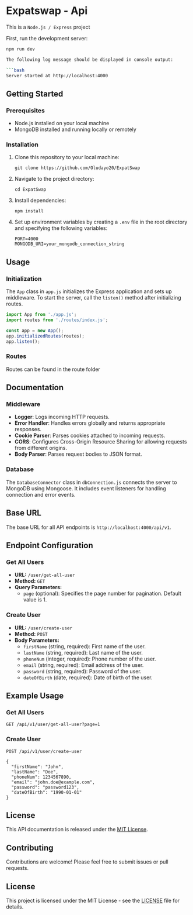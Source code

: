 # Expatswap - Api

This is a `Node.js / Express` project

First, run the development server:

````bash
npm run dev

The following log message should be displayed in console output:

```bash
Server started at http://localhost:4000
````

## Getting Started

### Prerequisites

- Node.js installed on your local machine
- MongoDB installed and running locally or remotely

### Installation

1. Clone this repository to your local machine:
   ```
   git clone https://github.com/Oludayo20/ExpatSwap
   ```
2. Navigate to the project directory:
   ```
   cd ExpatSwap
   ```
3. Install dependencies:
   ```
   npm install
   ```
4. Set up environment variables by creating a `.env` file in the root directory and specifying the following variables:
   ```
   PORT=4000
   MONGODB_URI=your_mongodb_connection_string
   ```

## Usage

### Initialization

The `App` class in `app.js` initializes the Express application and sets up middleware. To start the server, call the `listen()` method after initializing routes.

```javascript
import App from './app.js';
import routes from './routes/index.js';

const app = new App();
app.initializedRoutes(routes);
app.listen();
```

### Routes

Routes can be found in the route folder

## Documentation

### Middleware

- **Logger**: Logs incoming HTTP requests.
- **Error Handler**: Handles errors globally and returns appropriate responses.
- **Cookie Parser**: Parses cookies attached to incoming requests.
- **CORS**: Configures Cross-Origin Resource Sharing for allowing requests from different origins.
- **Body Parser**: Parses request bodies to JSON format.

### Database

The `DatabaseConnector` class in `dbConnection.js` connects the server to MongoDB using Mongoose. It includes event listeners for handling connection and error events.

## Base URL

The base URL for all API endpoints is `http://localhost:4000/api/v1`.

## Endpoint Configuration

### Get All Users

- **URL:** `/user/get-all-user`
- **Method:** `GET`
- **Query Parameters:**
  - `page` (optional): Specifies the page number for pagination. Default value is 1.

### Create User

- **URL:** `/user/create-user`
- **Method:** `POST`
- **Body Parameters:**
  - `firstName` (string, required): First name of the user.
  - `lastName` (string, required): Last name of the user.
  - `phoneNum` (integer, required): Phone number of the user.
  - `email` (string, required): Email address of the user.
  - `password` (string, required): Password of the user.
  - `dateOfBirth` (date, required): Date of birth of the user.

## Example Usage

### Get All Users

```http
GET /api/v1/user/get-all-user?page=1
```

### Create User

```http
POST /api/v1/user/create-user

{
  "firstName": "John",
  "lastName": "Doe",
  "phoneNum": 1234567890,
  "email": "john.doe@example.com",
  "password": "password123",
  "dateOfBirth": "1990-01-01"
}
```

## License

This API documentation is released under the [MIT License](LICENSE).

## Contributing

Contributions are welcome! Please feel free to submit issues or pull requests.

## License

This project is licensed under the MIT License - see the [LICENSE](LICENSE) file for details.
